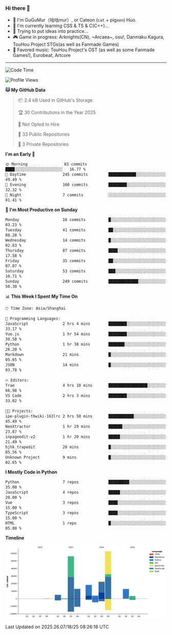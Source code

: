 ### Hi there 👋

- 🧐 I'm GuGuMur（咕咕mur）, or Cateon (`cat` + pig`eon`) Huo.
- 🌱 I'm currently learning CSS & TS & C(C++)...
- 🤔 Trying to put ideas into practice...
- 🎮 Game in progress: Arknights(CN), ~Arcaea~, osu!, Danmaku Kagura, TouHou Project STGs(as well as Fanmade Games)
- 🎵 Favored music: TouHou Project's OST (as well as some Fanmade Games!), Eurobeat, Artcore

----
<!--START_SECTION:waka-->
![Code Time](http://img.shields.io/badge/Code%20Time-16%20hrs%2031%20mins-blue)

![Profile Views](http://img.shields.io/badge/Profile%20Views-3-blue)

**🐱 My GitHub Data** 

> 📦 2.4 kB Used in GitHub's Storage 
 > 
> 🏆 30 Contributions in the Year 2025
 > 
> 🚫 Not Opted to Hire
 > 
> 📜 33 Public Repositories 
 > 
> 🔑 3 Private Repositories 
 > 
**I'm an Early 🐤** 

```text
🌞 Morning                83 commits          ████░░░░░░░░░░░░░░░░░░░░░   16.77 % 
🌆 Daytime                245 commits         ████████████░░░░░░░░░░░░░   49.49 % 
🌃 Evening                160 commits         ████████░░░░░░░░░░░░░░░░░   32.32 % 
🌙 Night                  7 commits           ░░░░░░░░░░░░░░░░░░░░░░░░░   01.41 % 
```
📅 **I'm Most Productive on Sunday** 

```text
Monday                   16 commits          █░░░░░░░░░░░░░░░░░░░░░░░░   03.23 % 
Tuesday                  41 commits          ██░░░░░░░░░░░░░░░░░░░░░░░   08.28 % 
Wednesday                14 commits          █░░░░░░░░░░░░░░░░░░░░░░░░   02.83 % 
Thursday                 87 commits          ████░░░░░░░░░░░░░░░░░░░░░   17.58 % 
Friday                   35 commits          ██░░░░░░░░░░░░░░░░░░░░░░░   07.07 % 
Saturday                 53 commits          ███░░░░░░░░░░░░░░░░░░░░░░   10.71 % 
Sunday                   249 commits         █████████████░░░░░░░░░░░░   50.30 % 
```


📊 **This Week I Spent My Time On** 

```text
🕑︎ Time Zone: Asia/Shanghai

💬 Programming Languages: 
JavaScript               2 hrs 4 mins        ████████░░░░░░░░░░░░░░░░░   33.17 % 
Vue.js                   1 hr 54 mins        ████████░░░░░░░░░░░░░░░░░   30.58 % 
Python                   1 hr 38 mins        ███████░░░░░░░░░░░░░░░░░░   26.20 % 
Markdown                 21 mins             █░░░░░░░░░░░░░░░░░░░░░░░░   05.65 % 
JSON                     14 mins             █░░░░░░░░░░░░░░░░░░░░░░░░   03.78 % 

🔥 Editors: 
Trae                     4 hrs 10 mins       █████████████████░░░░░░░░   66.98 % 
VS Code                  2 hrs 3 mins        ████████░░░░░░░░░░░░░░░░░   33.02 % 

🐱‍💻 Projects: 
ipe-plugin-thwiki-163lrc 2 hrs 50 mins       ███████████░░░░░░░░░░░░░░   45.49 % 
NeoXtractor              1 hr 29 mins        ██████░░░░░░░░░░░░░░░░░░░   23.87 % 
inpageedit-v2            1 hr 20 mins        █████░░░░░░░░░░░░░░░░░░░░   21.49 % 
hjhk_trapedit            20 mins             █░░░░░░░░░░░░░░░░░░░░░░░░   05.56 % 
Unknown Project          9 mins              █░░░░░░░░░░░░░░░░░░░░░░░░   02.65 % 
```

**I Mostly Code in Python** 

```text
Python                   7 repos             █████████░░░░░░░░░░░░░░░░   35.00 % 
JavaScript               4 repos             █████░░░░░░░░░░░░░░░░░░░░   20.00 % 
Vue                      3 repos             ████░░░░░░░░░░░░░░░░░░░░░   15.00 % 
TypeScript               3 repos             ████░░░░░░░░░░░░░░░░░░░░░   15.00 % 
HTML                     1 repo              █░░░░░░░░░░░░░░░░░░░░░░░░   05.00 % 
```



**Timeline**

![Lines of Code chart](https://raw.githubusercontent.com/GuGuMur/GuGuMur/main/assets/bar_graph.png)


 Last Updated on 2025.26.07/18/25 08:26:18 UTC
<!--END_SECTION:waka-->

<!-- ![Metrics](https://metrics.lecoq.io/GuGuMur?template=classic&config.timezone=Asia%2FShanghai) -->
